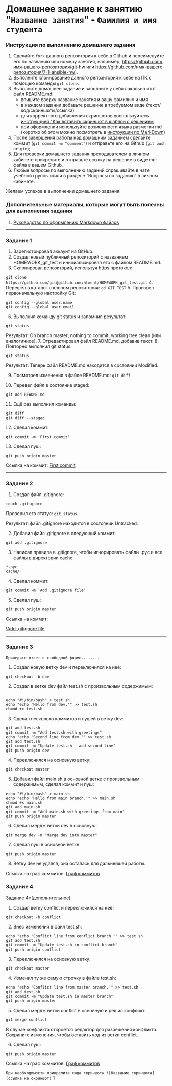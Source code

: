 # Домашнее задание к занятию "`Название занятия`" - `Фамилия и имя студента`


### Инструкция по выполнению домашнего задания

   1. Сделайте `fork` данного репозитория к себе в Github и переименуйте его по названию или номеру занятия, например, https://github.com/имя-вашего-репозитория/git-hw или  https://github.com/имя-вашего-репозитория/7-1-ansible-hw).
   2. Выполните клонирование данного репозитория к себе на ПК с помощью команды `git clone`.
   3. Выполните домашнее задание и заполните у себя локально этот файл README.md:
      - впишите вверху название занятия и вашу фамилию и имя
      - в каждом задании добавьте решение в требуемом виде (текст/код/скриншоты/ссылка)
      - для корректного добавления скриншотов воспользуйтесь [инструкцией "Как вставить скриншот в шаблон с решением](https://github.com/netology-code/sys-pattern-homework/blob/main/screen-instruction.md)
      - при оформлении используйте возможности языка разметки md (коротко об этом можно посмотреть в [инструкции  по MarkDown](https://github.com/netology-code/sys-pattern-homework/blob/main/md-instruction.md))
   4. После завершения работы над домашним заданием сделайте коммит (`git commit -m "comment"`) и отправьте его на Github (`git push origin`);
   5. Для проверки домашнего задания преподавателем в личном кабинете прикрепите и отправьте ссылку на решение в виде md-файла в вашем Github.
   6. Любые вопросы по выполнению заданий спрашивайте в чате учебной группы и/или в разделе “Вопросы по заданию” в личном кабинете.
   
Желаем успехов в выполнении домашнего задания!
   
### Дополнительные материалы, которые могут быть полезны для выполнения задания

1. [Руководство по оформлению Markdown файлов](https://gist.github.com/Jekins/2bf2d0638163f1294637#Code)

---

### Задание 1

1. Зарегистрировал аккаунт на GitHub.
2. Создал новый публичный репозиторий с названием HOMEWORK_git_test и инициализировал его с файлом README.md.
3. Склонировал репозиторий, используя https протокол:

```git clone https://github.com/git@github.com:htment/HOMEWORK_git_test.git```
4. Перешел в каталог с клоном репозитория:
```cd GIT_TEST```
5. Произвел первоначальную настройку Git:
```
git config --global user.name 
git config --global user.email
 ```
6. Выполнил команду git status и запомнил результат:

```git status```

Результат: On branch master; nothing to commit, working tree clean (или аналогичное).
7. Отредактировал файл README.md, добавив текст.
8. Повторно выполнил git status:

```git status```

Результат: Теперь файл README.md находится в состоянии Modified.

9. Посмотрел изменения в файле README.md:
```git diff```

10. Перевел файл в состояние staged:

```git add README.md```

11. Ещё раз выполнил команды:

```
git diff
git diff --staged
```

12. Сделал коммит:

```
git commit -m 'First commit'
```

13. Сделал пуш:

```
git push origin master
```

Ссылка на коммит: [First commit](https://github.com/htment/HOMEWORK_git_test/tree/7809500bb05012e02133feb61845c0b7750fbeee)



---

### Задание 2
1. Создал файл .gitignore:

```touch .gitignore```

Проверил его статус:
```git status```

Результат: файл .gitignore находится в состоянии Untracked.

2. Добавил файл .gitignore в следующий коммит:

```git add .gitignore```

3. Написал правила в .gitignore, чтобы игнорировать файлы .pyc и все файлы в директории cache:


```
*.pyc
cache/

```

4. Сделал коммит:

```git commit -m 'Add .gitignore file'```

5. Сделал пуш:

```git push origin master```

Ссылка на коммит: 

[!Add .gitignore file](https://github.com/htment/HOMEWORK_git_test/tree/10c93856e58a965c8deea7a1e16269ac178489ee)





---

### Задание 3

`Приведите ответ в свободной форме........`

1. Создал новую ветку dev и переключился на неё:
```
git checkout -b dev
```
2. Создал в ветке dev файл test.sh с произвольным содержимым:
```

echo "#!/bin/bash" > test.sh
echo "echo 'Hello from dev.'" >> test.sh
chmod +x test.sh
```
3. Сделал несколько коммитов и пушей в ветку dev:
```
git add test.sh
git commit -m "Add test.sh with greetings"
echo "echo 'Second line from dev.'" >> test.sh
git add test.sh
git commit -m "Update test.sh - add second line"
git push origin dev
```
4. Переключился на основную ветку:
```
git checkout master
```
5. Добавил файл main.sh в основной ветке с произвольным содержимым, сделал коммит и пуш:
```
echo "#!/bin/bash" > main.sh
echo "echo 'Hello from main branch.'" >> main.sh
chmod +x main.sh
git add main.sh
git commit -m "Add main.sh with greetings from main"
git push origin master
```
6. Сделал мердж ветки dev в основную:
```
git merge dev -m "Merge dev into master"
```
7. Сделал пуш в основной ветке:
```
git push origin master
```
8. Ветку dev не удалял, она осталась для дальнейшей работы.

Ссылка на граф коммитов: [Граф коммитов](https://github.com/htment/HOMEWORK_git_test/network)




### Задание 4

Задание 4*(дополнительное)
1. Создал ветку conflict и переключился на неё:
```
git checkout -b conflict
```
2. Внес изменения в файл test.sh:
```
echo "echo 'Conflict line from conflict branch.'" >> test.sh
git add test.sh
git commit -m "Update test.sh in conflict branch"
git push origin conflict
```
3. Переключился на основную ветку:
```
git checkout master
```
4. Изменил ту же самую строчку в файле test.sh:
```
echo "echo 'Conflict line from master branch.'" >> test.sh
git add test.sh
git commit -m "Update test.sh in master branch"
git push origin master
```
5. Сделал мердж ветки conflict в основную и решил конфликт:
```
git merge conflict
```
В случае конфликта откроется редактор для разрешения конфликта. Сохраните изменения, чтобы оставить код из ветки conflict.

6. Сделал пуш:
```
git push origin master
```
Ссылка на граф коммитов: [Граф коммитов](https://github.com/htment/HOMEWORK_git_test/network)


`При необходимости прикрепитe сюда скриншоты
![Название скриншота](ссылка на скриншот)`
1
